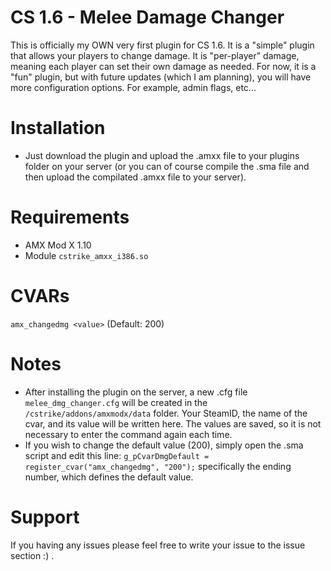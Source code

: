 # CS 1.6 - Melee Damage Changer
This is officially my OWN very first plugin for CS 1.6. It is a "simple" plugin that allows your players to change damage. It is "per-player" damage, meaning each player can set their own damage as needed. For now, it is a "fun" plugin, but with future updates (which I am planning), you will have more configuration options. For example, admin flags, etc...

# Installation
- Just download the plugin and upload the .amxx file to your plugins folder on your server (or you can of course compile the .sma file and then upload the compilated .amxx file to your server).

# Requirements
- AMX Mod X 1.10
- Module `cstrike_amxx_i386.so`

# CVARs
`amx_changedmg <value>` (Default: 200)

# Notes
- After installing the plugin on the server, a new .cfg file `melee_dmg_changer.cfg` will be created in the `/cstrike/addons/amxmodx/data` folder. Your SteamID, the name of the cvar, and its value will be written here. The values are saved, so it is not necessary to enter the command again each time.
- If you wish to change the default value (200), simply open the .sma script and edit this line: `g_pCvarDmgDefault = register_cvar("amx_changedmg", "200");` specifically the ending number, which defines the default value.

# Support
If you having any issues please feel free to write your issue to the issue section :) .
